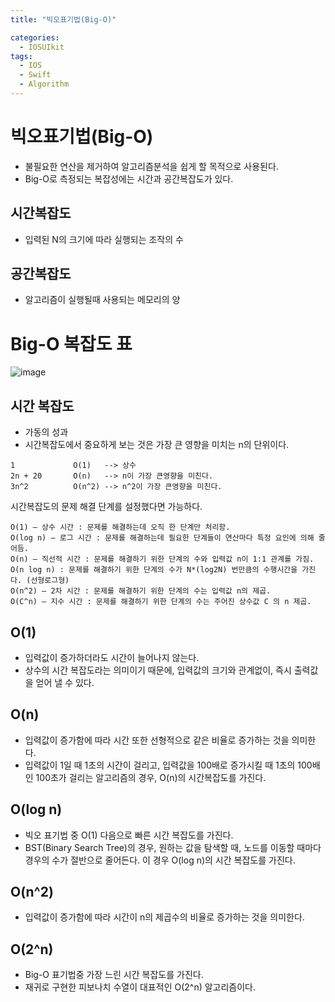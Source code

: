 ```yaml
---
title: "빅오표기법(Big-O)"

categories:
  - IOSUIkit
tags:
  - IOS
  - Swift
  - Algorithm
---
```


# 빅오표기법(Big-O)
- 불필요한 연산을 제거하여 알고리즘분석을 쉽게 할 목적으로 사용된다.
- Big-O로 측정되는 복잡성에는 시간과 공간복잡도가 있다.

## 시간복잡도
- 입력된 N의 크기에 따라 실행되는 조작의 수 

## 공간복잡도
- 알고리즘이 실행될때 사용되는 메모리의 양

# Big-O 복잡도 표
![image](https://user-images.githubusercontent.com/68246962/212696861-3994981c-9738-4b3d-933f-b5f5bd78bc9c.png)


## 시간 복잡도
- 가동의 성과  
- 시간복잡도에서 중요하게 보는 것은 가장 큰 영향을 미치는 n의 단위이다.
~~~
1             O(1)   --> 상수
2n + 20       O(n)   --> n이 가장 큰영향을 미친다.
3n^2          O(n^2) --> n^2이 가장 큰영향을 미친다.
~~~
시간복잡도의 문제 해결 단계를 설정했다면 가능하다.
~~~
O(1) – 상수 시간 : 문제를 해결하는데 오직 한 단계만 처리함.
O(log n) – 로그 시간 : 문제를 해결하는데 필요한 단계들이 연산마다 특정 요인에 의해 줄어듬.
O(n) – 직선적 시간 : 문제를 해결하기 위한 단계의 수와 입력값 n이 1:1 관계를 가짐.
O(n log n) : 문제를 해결하기 위한 단계의 수가 N*(log2N) 번만큼의 수행시간을 가진다. (선형로그형)
O(n^2) – 2차 시간 : 문제를 해결하기 위한 단계의 수는 입력값 n의 제곱.
O(C^n) – 지수 시간 : 문제를 해결하기 위한 단계의 수는 주어진 상수값 C 의 n 제곱.
~~~

## O(1)
- 입력값이 증가하더라도 시간이 늘어나지 않는다.
- 상수의 시간 복잡도라는 의미이기 때문에, 입력값의 크기와 관계없이, 즉시 출력값을 얻어 낼 수 있다.

## O(n)
- 입력값이 증가함에 따라 시간 또한 선형적으로 같은 비율로 증가하는 것을 의미한다.
- 입력값이 1일 때 1초의 시간이 걸리고, 입력값을 100배로 증가시킬 때 1초의 100배인 100초가 걸리는 알고리즘의 경우, O(n)의 시간복잡도를 가진다.  

## O(log n)
- 빅오 표기법 중 O(1) 다음으로 빠른 시간 복잡도를 가진다.
- BST(Binary Search Tree)의 경우, 원하는 값을 탐색할 때, 노드를 이동할 때마다 경우의 수가 절반으로 줄어든다. 이 경우 O(log n)의 시간 복잡도를 가진다.

## O(n^2)
- 입력값이 증가함에 따라 시간이 n의 제곱수의 비율로 증가하는 것을 의미한다.

## O(2^n)
- Big-O 표기법중 가장 느린 시간 복잡도를 가진다.  
- 재귀로 구현한 피보나치 수열이 대표적인 O(2^n) 알고리즘이다.
